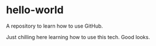 # hello-world
A repository to learn how to use GitHub.

Just chilling here learning how to use this tech. Good looks.
